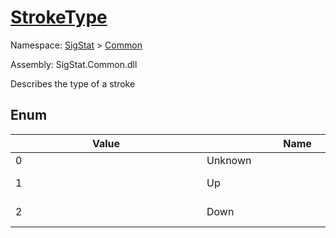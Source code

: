 # [StrokeType](./StrokeType.md)
Namespace: [SigStat]() > [Common](./README.md)

Assembly: SigStat.Common.dll


Describes the type of a stroke

##	Enum

| Value | Name | Summary | 
| --- | --- | --- | 
| <div style="width:290px">0</div>| <div style="width:290px">Unknown</div>| <div style="width:290px">The type of the stroke is not known</div>| <br>
| <div style="width:290px">1</div>| <div style="width:290px">Up</div>| <div style="width:290px">The stroke was made in the air (the pen did not tuch the tablet/paper)</div>| <br>
| <div style="width:290px">2</div>| <div style="width:290px">Down</div>| <div style="width:290px">The stroke was made on the writing surface (tablet, paper etc.)</div>| <br>


